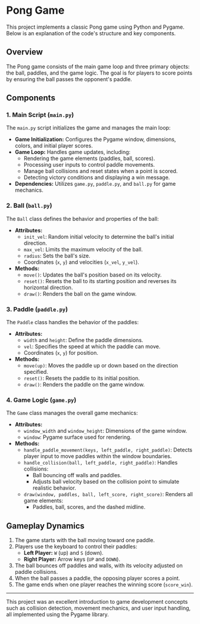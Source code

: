 # Pong Game

This project implements a classic Pong game using Python and Pygame. Below is an explanation of the code's structure and key components.

## **Overview**
The Pong game consists of the main game loop and three primary objects: the ball, paddles, and the game logic. The goal is for players to score points by ensuring the ball passes the opponent's paddle.

## **Components**

### **1. Main Script (`main.py`)**
The `main.py` script initializes the game and manages the main loop:
- **Game Initialization:** Configures the Pygame window, dimensions, colors, and initial player scores.
- **Game Loop:** Handles game updates, including:
  - Rendering the game elements (paddles, ball, scores).
  - Processing user inputs to control paddle movements.
  - Manage ball collisions and reset states when a point is scored.
  - Detecting victory conditions and displaying a win message.
- **Dependencies:** Utilizes `game.py`, `paddle.py`, and `ball.py` for game mechanics.

### **2. Ball (`ball.py`)**
The `Ball` class defines the behavior and properties of the ball:
- **Attributes:**
  - `init_vel`: Random initial velocity to determine the ball's initial direction.
  - `max_vel`: Limits the maximum velocity of the ball.
  - `radius`: Sets the ball's size.
  - Coordinates (`x`, `y`) and velocities (`x_vel`, `y_vel`).
- **Methods:**
  - `move()`: Updates the ball's position based on its velocity.
  - `reset()`: Resets the ball to its starting position and reverses its horizontal direction.
  - `draw()`: Renders the ball on the game window.

### **3. Paddle (`paddle.py`)**
The `Paddle` class handles the behavior of the paddles:
- **Attributes:**
  - `width` and `height`: Define the paddle dimensions.
  - `vel`: Specifies the speed at which the paddle can move.
  - Coordinates (`x`, `y`) for position.
- **Methods:**
  - `move(up)`: Moves the paddle up or down based on the direction specified.
  - `reset()`: Resets the paddle to its initial position.
  - `draw()`: Renders the paddle on the game window.

### **4. Game Logic (`game.py`)**
The `Game` class manages the overall game mechanics:
- **Attributes:**
  - `window_width` and `window_height`: Dimensions of the game window.
  - `window`: Pygame surface used for rendering.
- **Methods:**
  - `handle_paddle_movement(keys, left_paddle, right_paddle)`: Detects player input to move paddles within the window boundaries.
  - `handle_collision(ball, left_paddle, right_paddle)`: Handles collisions:
    - Ball bouncing off walls and paddles.
    - Adjusts ball velocity based on the collision point to simulate realistic behavior.
  - `draw(window, paddles, ball, left_score, right_score)`: Renders all game elements:
    - Paddles, ball, scores, and the dashed midline.

## **Gameplay Dynamics**
1. The game starts with the ball moving toward one paddle.
2. Players use the keyboard to control their paddles:
   - **Left Player:** `W` (up) and `S` (down).
   - **Right Player:** Arrow keys (`UP` and `DOWN`).
3. The ball bounces off paddles and walls, with its velocity adjusted on paddle collisions.
4. When the ball passes a paddle, the opposing player scores a point.
5. The game ends when one player reaches the winning score (`score_win`).

---

This project was an excellent introduction to game development concepts such as collision detection, movement mechanics, and user input handling, all implemented using the Pygame library.
